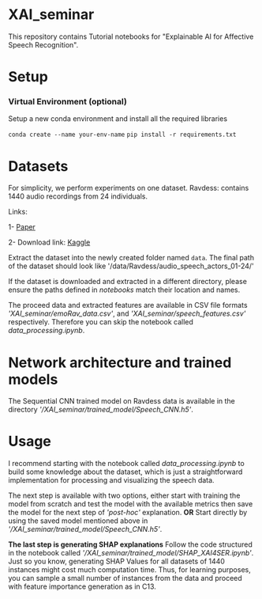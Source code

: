 # XAI_seminar
This repository contains Tutorial notebooks for "Explainable AI for Affective Speech Recognition".

# Setup
### Virtual Environment (optional)
Setup a new conda environment and install all the required libraries

`conda create --name your-env-name`
`pip install -r requirements.txt`

# Datasets
For simplicity, we perform experiments on one dataset. 
Ravdess: contains 1440 audio recordings from 24 individuals.
 
Links: 

1- [Paper](https://journals.plos.org/plosone/article?id=10.1371/journal.pone.0196391)

2- Download link: [Kaggle](https://www.kaggle.com/datasets/uwrfkaggler/ravdess-emotional-speech-audio)

Extract the dataset into the newly created folder named `data`.
The final path of the dataset should look like '/data/Ravdess/audio_speech_actors_01-24/'

If the dataset is downloaded and extracted in a different directory, please ensure the paths defined in _notebooks_ match their location and names.

The proceed data and extracted features are available in CSV file formats _'XAI_seminar/emoRav_data.csv'_, and _'XAI_seminar/speech_features.csv'_ respectively. Therefore you can skip the notebook called _data_processing.ipynb_.

# Network architecture and trained models
The Sequential CNN trained model on Ravdess data is available in the directory _'/XAI_seminar/trained_model/Speech_CNN.h5'_.

# Usage
I recommend starting with the notebook called _data_processing.ipynb_ to build some knowledge about the dataset, which is just a straightforward implementation for processing and visualizing the speech data.

The next step is available with two options, either start with training the model from scratch and test the model with the available metrics then save the model for the next step of _'post-hoc'_ explanation. **OR** Start directly by using the saved model mentioned above in  _'/XAI_seminar/trained_model/Speech_CNN.h5'_.

**The last step is generating SHAP explanations**
Follow the code structured in the notebook called _'/XAI_seminar/trained_model/SHAP_XAI4SER.ipynb'_. Just so you know, generating SHAP Values for all datasets of 1440 instances might cost much computation time. Thus, for learning purposes, you can sample a small number of instances from the data and proceed with feature importance generation as in C13.








